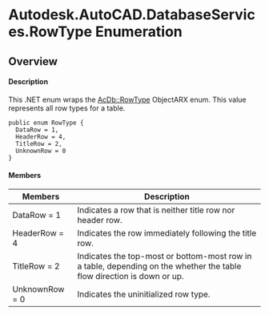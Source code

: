 # Autodesk.AutoCAD.DatabaseServices.RowType Enumeration

## Overview

#### Description
This .NET enum wraps the [AcDb::RowType](AcDb__RowType.md) ObjectARX enum. This value represents all row types for a table.
```text
public enum RowType {
  DataRow = 1,
  HeaderRow = 4,
  TitleRow = 2,
  UnknownRow = 0
}
```

#### Members

| Members | Description |
| --- | --- |
| DataRow = 1 | Indicates a row that is neither title row nor header row. |
| HeaderRow = 4 | Indicates the row immediately following the title row. |
| TitleRow = 2 | Indicates the top-most or bottom-most row in a table, depending on the whether the table flow direction is down or up. |
| UnknownRow = 0 | Indicates the uninitialized row type. |